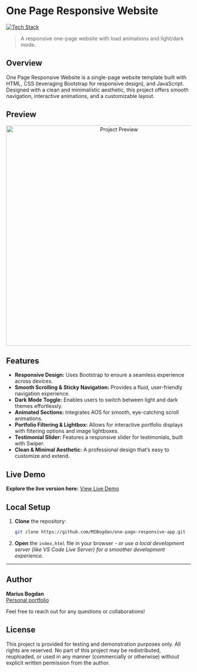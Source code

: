 # One Page Responsive Website


[![Tech Stack](https://img.shields.io/badge/Tech%20Stack-HTML%20%7C%20CSS%20%7C%20JS-black?style=flat-square)](#)


> A responsive one-page website with load animations and light/dark mode.

## Overview
One Page Responsive Website is a single-page website template built with HTML, CSS (leveraging Bootstrap for responsive design), and JavaScript. Designed with a clean and minimalistic aesthetic, this project offers smooth navigation, interactive animations, and a customizable layout.

## Preview

<p align="center">
  <img src="preview.png" alt="Project Preview" width="600">
</p>

## Features
- **Responsive Design:** Uses Bootstrap to ensure a seamless experience across devices.
- **Smooth Scrolling & Sticky Navigation:** Provides a fluid, user-friendly navigation experience.
- **Dark Mode Toggle:** Enables users to switch between light and dark themes effortlessly.
- **Animated Sections:** Integrates AOS for smooth, eye-catching scroll animations.
- **Portfolio Filtering & Lightbox:** Allows for interactive portfolio displays with filtering options and image lightboxes.
- **Testimonial Slider:** Features a responsive slider for testimonials, built with Swiper.
- **Clean & Minimal Aesthetic:** A professional design that’s easy to customize and extend.


## Live Demo
**Explore the live version here:** [View Live Demo](https://marius-bogdan.com/projects/one-page-responsive-app/)

## Local Setup
1. **Clone** the repository:
   ```bash
   git clone https://github.com/MIBogdan/one-page-responsive-app.git
   ```
2. **Open** the `index.html` file in your browser
   *- or use a local development server (like VS Code Live Server) for a smoother development experience.*


---

## Author
**Marius Bogdan**  
[Personal portfolio](https://marius-bogdan.com/)

Feel free to reach out for any questions or collaborations!

## License

This project is provided for testing and demonstration purposes only. All rights are reserved. No part of this project may be redistributed, reuploaded, or used in any manner (commercially or otherwise) without explicit written permission from the author.


